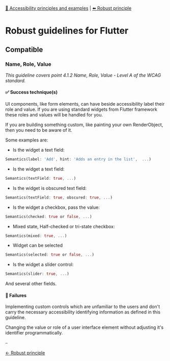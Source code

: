  [🔼 Accessibility principles and examples](accessibility_principles_and_examples.md "Accessibility principles and examples") | [⬅️  Robust principle](../../principles/robust_principle.md "Robust principle")

# Robust guidelines for Flutter

## Compatible

### Name, Role, Value

*This guideline covers point 4.1.2 Name, Role, Value - Level A of the WCAG standard.*

#### ✅ Success technique(s)

UI components, like form elements, can have beside accessibility label their role and value. If you are using standard widgets
from Flutter framework these roles and values will be handled for you.

If you are building something custom, like painting your own RenderObject, then you need to be aware of it.

Some examples are:

- Is the widget a text field:
```dart
Semantics(label: 'Add', hint: 'Adds an entry in the list',  ...)
```

- Is the widget a text field:
```dart
Semantics(textField: true, ...)
```

- Is the widget is obscured text field:
```dart
Semantics(textField: true, obscured: true, ...)
```

- Is the widget a checkbox, pass the value:
```dart
Semantics(checked: true or false, ...)
```

- Mixed state, Half-checked or tri-state checkbox:
```dart
Semantics(mixed: true, ...)
```

- Widget can be selected
```dart
Semantics(selected: true or false, ...)
```

- Is the widget a slider control:
```dart
Semantics(slider: true, ...)
```

And several other fields.


#### 🚫 Failures

Implementing custom controls which are unfamiliar to the users and don't carry the necessary accessibility identifying information as defined in this guideline.

Changing the value or role of a user interface element without adjusting it's identifier programmatically.

⎯

[← Robust principle](../../principles/robust_principle.md "Robust principle")

